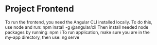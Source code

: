 # Project Frontend
To run the frontend, you need the Angular CLI installed locally.
To do this, use node and run: npm install -g @angular/cli
Then install needed node packages by running: npm i
To run application, make sure you are in the my-app directory, then use: ng serve